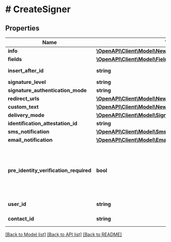 # # CreateSigner

## Properties

Name | Type | Description | Notes
------------ | ------------- | ------------- | -------------
**info** | [**\OpenAPI\Client\Model\NewSignerFromScratchInfo**](NewSignerFromScratchInfo.md) |  |
**fields** | [**\OpenAPI\Client\Model\FieldsInput[]**](FieldsInput.md) |  | [optional]
**insert_after_id** | **string** | Insert just after the position of the specified signer id | [optional]
**signature_level** | **string** |  |
**signature_authentication_mode** | **string** |  | [optional]
**redirect_urls** | [**\OpenAPI\Client\Model\NewSignerFromScratchRedirectUrls**](NewSignerFromScratchRedirectUrls.md) |  | [optional]
**custom_text** | [**\OpenAPI\Client\Model\NewSignerFromScratchCustomText**](NewSignerFromScratchCustomText.md) |  | [optional]
**delivery_mode** | [**\OpenAPI\Client\Model\SignerDeliveryMode**](SignerDeliveryMode.md) |  | [optional]
**identification_attestation_id** | **string** |  | [optional]
**sms_notification** | [**\OpenAPI\Client\Model\SmsNotification1**](SmsNotification1.md) |  | [optional]
**email_notification** | [**\OpenAPI\Client\Model\EmailNotification1**](EmailNotification1.md) |  | [optional]
**pre_identity_verification_required** | **bool** | Defines the way the Signer&#39;s Identity Documents will be uploaded for Verification. If set to &#x60;true&#x60;, &#x60;signature_level&#x60;should be equal to &#x60;advanced_electronic_signature&#x60; and &#x60;delivery_mode&#x60; set to &#x60;none&#x60;. | [optional]
**user_id** | **string** | Create signer from an existing user |
**contact_id** | **string** | Create signer from an existing contact |

[[Back to Model list]](../../README.md#models) [[Back to API list]](../../README.md#endpoints) [[Back to README]](../../README.md)
